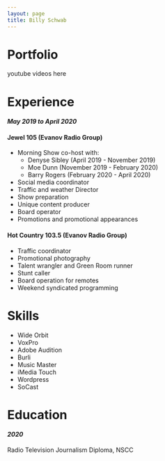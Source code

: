 ```yaml
---
layout: page
title: Billy Schwab
---
```


# <i class="icon-youtube-play"></i><a id="slide"></a> Portfolio

youtube videos here

# <i class="icon-mic"></i><a id="education"><a id="experience"></a> Experience

#### *May 2019 to April 2020*

#### Jewel 105 (Evanov Radio Group)   

- Morning Show co-host with:
  - Denyse Sibley (April 2019 - November 2019)
  - Moe Dunn (November 2019 - February 2020)
  - Barry Rogers (February 2020 - April 2020)
- Social media coordinator
- Traffic and weather Director
- Show preparation
- Unique content producer
- Board operator
- Promotions and promotional appearances

#### Hot Country 103.5 (Evanov Radio Group)

- Traffic coordinator
- Promotional photography
- Talent wrangler and Green Room runner
- Stunt caller
- Board operation for remotes
- Weekend syndicated programming


# <i class="icon-desktop"></i><a id="skills"></a> Skills

- Wide Orbit
- VoxPro
- Adobe Audition
- Burli
- Music Master
- iMedia Touch
- Wordpress
- SoCast

# <i class="icon-graduation-cap"></i><a id="education"></a> Education

#### *2020*

Radio Television Journalism Diploma, NSCC
